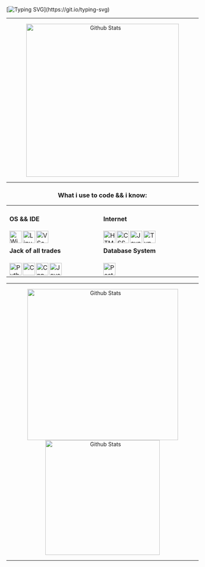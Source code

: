 [![Typing SVG](https://readme-typing-svg.demolab.com?font=Fira+Code&pause=1000&color=F8F8FF&width=435&lines=Hi+there!+0%2F;Welcome+to+my+profile+page!)](https://git.io/typing-svg)
<hr>
<p align="center">
	<img width="400" src="https://github-readme-streak-stats.herokuapp.com/?user=Macedo-J247&theme=graywhite&hide_border=false" alt="Github Stats"/>
</p>
<hr>
<table align="center">
	<tr>
		<h3 align="center"> What i use to code && i know: </h3>
		<td align="left" width="400">
			<h4> OS && IDE </h4>
			<img align="left" height="32" src="https://github.com/user-attachments/assets/5c7e45b9-4cd4-4cbe-801a-ceacea41eec6" alt="Windows"/>
			<img align="left" height="32" src="https://github.com/user-attachments/assets/fedba522-687f-46a9-8555-c0a6a85ed2e2" alt="Linux"/>
			<img align="left" height="32" src="https://github.com/user-attachments/assets/6c029e78-4ec4-4ce8-a218-777bcc03fdbd" alt="VScode"/>
			<br>
			<h4> Jack of all trades </h4>
			<img align="left" height="32" src="https://github.com/user-attachments/assets/0de4c604-a652-49bb-8703-ef07bbd8d820" alt="Python"/>
			<img align="left" height="32" src="https://github.com/user-attachments/assets/a1d42dab-2f13-47fe-b409-8dfd0988c81e" alt="C"/>
			<img align="left" height="32" src="https://github.com/user-attachments/assets/1e14f1f4-97d6-40cf-8105-0a69cf6bd464" alt="Cpp"/>
			<img align="left" height="32" src="https://github.com/user-attachments/assets/c4c9fcf5-d58a-4785-bc95-980b547ace80" alt="Java"/>
			<br>
		</td>
		<td align="left" width="400">
			<h4> Internet </h4>
			<img align="left" height="32" src="https://github.com/user-attachments/assets/85478fc0-0014-43b0-8254-2d5b89c11d80" alt="HTML5"/>
			<img align="left" height="32" src="https://github.com/user-attachments/assets/67f742b7-4da5-410f-b5f0-e4087b528748" alt="CSS"/>
			<img align="left" height="32" src="https://github.com/user-attachments/assets/98e0b7ee-cd4c-49de-a834-da6899dbbafa" alt="Javascript"/>
			<img align="left" height="32" src="https://github.com/user-attachments/assets/11d37339-6488-4896-aba5-c6279b769b98" alt="Typescript"/>
			<br>
			<h4> Database System </h4>
			<img align="left" height="32" src="https://github.com/user-attachments/assets/611fe89a-8203-4852-8b18-385e88329add" alt="PostegreSQL"/>
			<br>
		</td>
	</tr>
</table>
<hr>
<p align="center">
	<img width="395" src="https://github-readme-stats.vercel.app/api?username=Macedo-J247&theme=graywhite&show_icons=true&hide_border=false&count_private=true" alt="Github Stats"/>
	<img width="300" src="https://github-readme-stats.vercel.app/api/top-langs/?username=Macedo-J247&theme=graywhite&show_icons=true&hide_border=false&layout=compact" alt="Github Stats"/>
</p>
<hr>
<!-- ## Hi there 👋 -->
<!--
**Macedo-J247/Macedo-J247** is a ✨ _special_ ✨ repository because its `README.md` (this file) appears on your GitHub profile.

Here are some ideas to get you started:

- 🔭 I’m currently working on ...
- 🌱 I’m currently learning ...
- 👯 I’m looking to collaborate on ...
- 🤔 I’m looking for help with ...
- 💬 Ask me about ...
- 📫 How to reach me: ...
- 😄 Pronouns: ...
- ⚡ Fun fact: ...
-->
